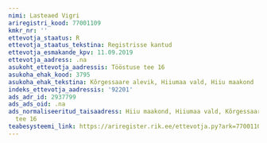 ```yaml
---
nimi: Lasteaed Vigri
ariregistri_kood: 77001109
kmkr_nr: ''
ettevotja_staatus: R
ettevotja_staatus_tekstina: Registrisse kantud
ettevotja_esmakande_kpv: 11.09.2019
ettevotja_aadress: .na
asukoht_ettevotja_aadressis: Tööstuse tee 16
asukoha_ehak_kood: 3795
asukoha_ehak_tekstina: Kõrgessaare alevik, Hiiumaa vald, Hiiu maakond
indeks_ettevotja_aadressis: '92201'
ads_adr_id: 2937799
ads_ads_oid: .na
ads_normaliseeritud_taisaadress: Hiiu maakond, Hiiumaa vald, Kõrgessaare alevik, Tööstuse
  tee 16
teabesysteemi_link: https://ariregister.rik.ee/ettevotja.py?ark=77001109&ref=rekvisiidid
---
```

